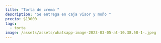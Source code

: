 ```yaml
---
title: "Torta de crema "
description: "Se entrega en caja visor y moño "
precio: $13000
tags:
  - torta
image: /assets/assets/whatsapp-image-2023-03-05-at-10.38.58-1-.jpeg
---
```

